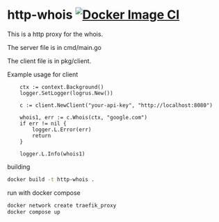 # http-whois [![Docker Image CI](https://github.com/adjscent/http-whois/actions/workflows/docker-image.yml/badge.svg)](https://github.com/adjscent/http-whois/actions/workflows/docker-image.yml)


This is a http proxy for the whois.

The server file is in cmd/main.go

The client file is in pkg/client.

Example usage for client
```golang
	ctx := context.Background()
	logger.SetLogger(logrus.New())

	c := client.NewClient("your-api-key", "http://localhost:8080")

	whois1, err := c.Whois(ctx, "google.com")
	if err != nil {
		logger.L.Error(err)
		return
	}

	logger.L.Info(whois1)
```

building
```bash
docker build -t http-whois .
```

run with docker compose
```bash
docker network create traefik_proxy
docker compose up
```